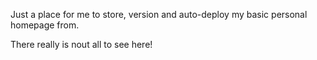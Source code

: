 Just a place for me to store, version and auto-deploy my basic personal homepage from.

There really is nout all to see here!